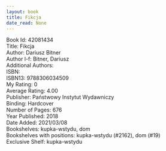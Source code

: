 ```yaml
---
layout: book
title: Fikcja
date_read: None
---
```


Book Id: 42081434<br />
Title: Fikcja<br />
Author: Dariusz Bitner<br />
Author l-f: Bitner, Dariusz<br />
Additional Authors: <br />
ISBN: <br />
ISBN13: 9788306034509<br />
My Rating: 0<br />
Average Rating: 4.00<br />
Publisher: Państwowy Instytut Wydawniczy<br />
Binding: Hardcover<br />
Number of Pages: 676<br />
Year Published: 2018<br />
Date Added: 2021/03/08<br />
Bookshelves: kupka-wstydu, dom<br />
Bookshelves with positions: kupka-wstydu (#2162), dom (#19)<br />
Exclusive Shelf: kupka-wstydu<br />

